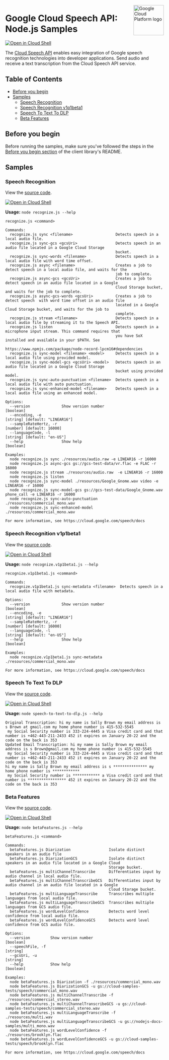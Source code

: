 [//]: # "This README.md file is auto-generated, all changes to this file will be lost."
[//]: # "To regenerate it, use `npm run generate-scaffolding`."
<img src="https://avatars2.githubusercontent.com/u/2810941?v=3&s=96" alt="Google Cloud Platform logo" title="Google Cloud Platform" align="right" height="96" width="96"/>

# Google Cloud Speech API: Node.js Samples

[![Open in Cloud Shell][shell_img]][shell_link]

The [Cloud Speech API](https://cloud.google.com/speech/docs) enables easy integration of Google speech recognition technologies into developer applications. Send audio and receive a text transcription from the Cloud Speech API service.

## Table of Contents

* [Before you begin](#before-you-begin)
* [Samples](#samples)
  * [Speech Recognition](#speech-recognition)
  * [Speech Recognition v1p1beta1](#speech-recognition-v1p1beta1)
  * [Speech To Text To DLP](#speech-to-text-to-dlp)
  * [Beta Features](#beta-features)

## Before you begin

Before running the samples, make sure you've followed the steps in the
[Before you begin section](../README.md#before-you-begin) of the client
library's README.

## Samples

### Speech Recognition

View the [source code][recognize_0_code].

[![Open in Cloud Shell][shell_img]](https://console.cloud.google.com/cloudshell/open?git_repo=https://github.com/googleapis/nodejs-speech&page=editor&open_in_editor=samples/recognize.js,samples/README.md)

__Usage:__ `node recognize.js --help`

```
recognize.js <command>

Commands:
  recognize.js sync <filename>                   Detects speech in a local audio file.
  recognize.js sync-gcs <gcsUri>                 Detects speech in an audio file located in a Google Cloud Storage
                                                 bucket.
  recognize.js sync-words <filename>             Detects speech in a local audio file with word time offset.
  recognize.js async <filename>                  Creates a job to detect speech in a local audio file, and waits for the
                                                 job to complete.
  recognize.js async-gcs <gcsUri>                Creates a job to detect speech in an audio file located in a Google
                                                 Cloud Storage bucket, and waits for the job to complete.
  recognize.js async-gcs-words <gcsUri>          Creates a job to detect speech  with word time offset in an audio file
                                                 located in a Google Cloud Storage bucket, and waits for the job to
                                                 complete.
  recognize.js stream <filename>                 Detects speech in a local audio file by streaming it to the Speech API.
  recognize.js listen                            Detects speech in a microphone input stream. This command requires that
                                                 you have SoX installed and available in your $PATH. See
                                                 https://www.npmjs.com/package/node-record-lpcm16#dependencies
  recognize.js sync-model <filename> <model>     Detects speech in a local audio file using provided model.
  recognize.js sync-model-gcs <gcsUri> <model>   Detects speech in an audio file located in a Google Cloud Storage
                                                 bucket using provided model.
  recognize.js sync-auto-punctuation <filename>  Detects speech in a local audio file with auto punctuation.
  recognize.js sync-enhanced-model <filename>    Detects speech in a local audio file using an enhanced model.

Options:
  --version              Show version number                                                                   [boolean]
  --encoding, -e                                                                          [string] [default: "LINEAR16"]
  --sampleRateHertz, -r                                                                        [number] [default: 16000]
  --languageCode, -l                                                                         [string] [default: "en-US"]
  --help                 Show help                                                                             [boolean]

Examples:
  node recognize.js sync ./resources/audio.raw -e LINEAR16 -r 16000
  node recognize.js async-gcs gs://gcs-test-data/vr.flac -e FLAC -r 16000
  node recognize.js stream ./resources/audio.raw  -e LINEAR16 -r 16000
  node recognize.js listen
  node recognize.js sync-model ./resources/Google_Gnome.wav video -e LINEAR16 -r 16000
  node recognize.js sync-model-gcs gs://gcs-test-data/Google_Gnome.wav phone_call -e LINEAR16 -r 16000
  node recognize.js sync-auto-punctuation ./resources/commercial_mono.wav
  node recognize.js sync-enhanced-model ./resources/commercial_mono.wav

For more information, see https://cloud.google.com/speech/docs
```

[recognize_0_docs]: https://cloud.google.com/speech/docs
[recognize_0_code]: recognize.js

### Speech Recognition v1p1beta1

View the [source code][recognize.v1p1beta1_1_code].

[![Open in Cloud Shell][shell_img]](https://console.cloud.google.com/cloudshell/open?git_repo=https://github.com/googleapis/nodejs-speech&page=editor&open_in_editor=samples/recognize.v1p1beta1.js,samples/README.md)

__Usage:__ `node recognize.v1p1beta1.js --help`

```
recognize.v1p1beta1.js <command>

Commands:
  recognize.v1p1beta1.js sync-metadata <filename>  Detects speech in a local audio file with metadata.

Options:
  --version              Show version number                                                                   [boolean]
  --encoding, -e                                                                          [string] [default: "LINEAR16"]
  --sampleRateHertz, -r                                                                        [number] [default: 16000]
  --languageCode, -l                                                                         [string] [default: "en-US"]
  --help                 Show help                                                                             [boolean]

Examples:
  node recognize.v1p1beta1.js sync-metadata ./resources/commercial_mono.wav

For more information, see https://cloud.google.com/speech/docs
```

[recognize.v1p1beta1_1_docs]: https://cloud.google.com/speech/docs
[recognize.v1p1beta1_1_code]: recognize.v1p1beta1.js

### Speech To Text To DLP

View the [source code][speech-to-text-to-dlp_2_code].

[![Open in Cloud Shell][shell_img]](https://console.cloud.google.com/cloudshell/open?git_repo=https://github.com/googleapis/nodejs-speech&page=editor&open_in_editor=samples/speech-to-text-to-dlp.js,samples/README.md)

__Usage:__ `node speech-to-text-to-dlp.js --help`

```
Original Transcription: hi my name is Sally Brown my email address is s Brown at gmail.com my home phone number is 415-532-5545
 my Social Security number is 333-224-4445 a Visa credit card and that number is +462-443-211-2433 452 it expires on January 20-22 and the code on the back is 353
Updated Email Transcription: hi my name is Sally Brown my email address is s Brown@gmail.com my home phone number is 415-532-5545
 my Social Security number is 333-224-4445 a Visa credit card and that number is +462-443-211-2433 452 it expires on January 20-22 and the code on the back is 353
hi my name is Sally Brown my email address is s *************** my home phone number is ************
 my Social Security number is ************ a Visa credit card and that number is ***************** 452 it expires on January 20-22 and the code on the back is 353
```

[speech-to-text-to-dlp_2_docs]: https://cloud.google.com/speech/docs
[speech-to-text-to-dlp_2_code]: speech-to-text-to-dlp.js

### Beta Features

View the [source code][betaFeatures_3_code].

[![Open in Cloud Shell][shell_img]](https://console.cloud.google.com/cloudshell/open?git_repo=https://github.com/googleapis/nodejs-speech&page=editor&open_in_editor=samples/betaFeatures.js,samples/README.md)

__Usage:__ `node betaFeatures.js --help`

```
betaFeatures.js <command>

Commands:
  betaFeatures.js Diarization                 Isolate distinct speakers in an audio file
  betaFeatures.js DiarizationGCS              Isolate distinct speakers in an audio file located in a Google Cloud
                                              Storage bucket.
  betaFeatures.js multiChannelTranscribe      Differentiates input by audio channel in local audio file.
  betaFeatures.js multiChannelTranscribeGCS   Differentiates input by audio channel in an audio file located in a Google
                                              Cloud Storage bucket.
  betaFeatures.js multiLanguageTranscribe     Transcribes multiple languages from local audio file.
  betaFeatures.js multiLanguageTranscribeGCS  Transcribes multiple languages from GCS audio file.
  betaFeatures.js wordLevelConfidence         Detects word level confidence from local audio file.
  betaFeatures.js wordLevelConfidenceGCS      Detects word level confidence from GCS audio file.

Options:
  --version         Show version number                                                                        [boolean]
  --speechFile, -f                                                                                              [string]
  --gcsUri, -u                                                                                                  [string]
  --help            Show help                                                                                  [boolean]

Examples:
  node betaFeatures.js Diarization -f ./resources/commercial_mono.wav
  node betaFeatures.js DiarizationGCS -u gs://cloud-samples-tests/speech/commercial_mono.wav
  node betaFeatures.js multiChannelTranscribe -f ./resources/commercial_stereo.wav
  node betaFeatures.js multiChannelTranscribeGCS -u gs://cloud-samples-tests/speech/commercial_stereo.wav
  node betaFeatures.js multiLanguageTranscribe -f ./resources/multi.wav
  node betaFeatures.js multiLanguageTranscribeGCS -u gs://nodejs-docs-samples/multi_mono.wav
  node betaFeatures.js wordLevelConfidence -f ./resources/brooklyn.flac
  node betaFeatures.js wordLevelConfidenceGCS -u gs://cloud-samples-tests/speech/brooklyn.flac

For more information, see https://cloud.google.com/speech/docs
```

[betaFeatures_3_docs]: https://cloud.google.com/speech/docs
[betaFeatures_3_code]: betaFeatures.js

[shell_img]: https://gstatic.com/cloudssh/images/open-btn.png
[shell_link]: https://console.cloud.google.com/cloudshell/open?git_repo=https://github.com/googleapis/nodejs-speech&page=editor&open_in_editor=samples/README.md
